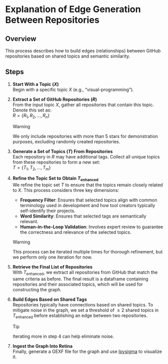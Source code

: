 # Explanation of Edge Generation Between Repositories

## Overview
This process describes how to build edges (relationships) between GitHub repositories based on shared topics and semantic similarity.

<!-- ## Data Source
Due to GitHub API rate limits, we are currently using the [GitHub Public Repository Metadata](https://www.kaggle.com/datasets/pelmers/github-repository-metadata-with-5-stars?resource=download) from Kaggle to demonstrate our concept.  -->

## Steps

1. **Start With a Topic ($X$)**  
  Begin with a specific topic $X$ (e.g., “visual-programming”).

2. **Extract a Set of GitHub Repositories ($R$)**  
  From the input topic $X$, gather all repositories that contain this topic. Denote this set as:  
  $R = \{ R_1, R_2, \dots, R_n \}$

    > [!WARNING]
    > We only include repositories with more than 5 stars for demonstration purposes, excluding randomly created repositories.

1. **Generate a Set of Topics ($T$) From Repositories**  
  Each repository in $R$ may have additional tags. Collect all unique topics from these repositories to form a new set:  
  $T = \{ T_1, T_2, \dots, T_m \}$

1. **Refine the Topic Set to Obtain $T_{\text{enhanced}}$**  
  We refine the topic set $T$ to ensure that the topics remain closely related to $X$. This process considers three key dimensions:  

     - **Frequency Filter**: Ensures that selected topics align with common terminology used in development and how tool creators typically self-identify their projects.
     - **Word Similarity**: Ensures that selected tags are semantically relevant.
     - **Human-in-the-Loop Validation**: Involves expert review to guarantee the correctness and relevance of the selected topics.

    > [!WARNING]
    > This process can be iterated multiple times for thorough refinement, but we perform only one iteration for now.

1. **Retrieve the Final List of Repositories**  
  With $T_{\text{enhanced}}$, we extract all repositories from GitHub that match the same criteria as before. The final result is a dataframe containing repositories and their associated topics, which will be used for constructing the graph.

1. **Build Edges Based on Shared Tags**  
  Repositories typically have connections based on shared topics. To mitigate noise in the graph, we set a threshold of $\geq 2$ shared topics in $T_{\text{enhanced}}$ before establishing an edge between two repositories.
    > [!TIP]
      > Iterating more in step 4 can help eliminate noise.

1. **Ingest the Graph Into Retina**  
  Finally, generate a GEXF file for the graph and use [Ipysigma](https://github.com/medialab/ipysigma) to visualize it.
